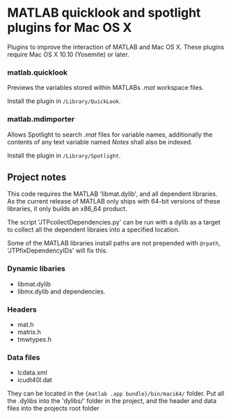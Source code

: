 # MATLAB quicklook and spotlight plugins for Mac OS X

Plugins to improve the interaction of MATLAB and Mac OS X. 
These plugins require Mac OS X 10.10 (Yosemite) or later.


### matlab.quicklook
Previews the variables stored within MATLABs *.mat* workspace files.

Install the plugin in `/Library/QuickLook`.

### matlab.mdimporter
Allows Spotlight to search *.mat* files for variable names, additionally the contents of any text variable named *Notes* shall also be indexed.

Install the plugin in `/Library/Spotlight`.


## Project notes

This code requires the MATLAB 'libmat.dylib', and all dependent libraries. As the current release of MATLAB only ships with 64-bit versions of these libraries, it only builds an x86_64 product.

The script 'JTPcollectDependencies.py' can be run with a dylib as a target to collect all the dependent libraies into a specified location.

Some of the MATLAB libraries install paths are not prepended with `@rpath`, 'JTPfixDependencyIDs' will fix this.

### Dynamic libaries
+	libmat.dylib
+	libmx.dylib
and dependencies.

### Headers
+	mat.h
+	matrix.h
+	tmwtypes.h

### Data files
+	lcdata.xml
+	icudt40l.dat

They can be located in the `{matlab .app bundle}/bin/maci64/` folder. Put all the .dylibs into the 'dylibs/' folder in the project, and the header and data files into the projects root folder
